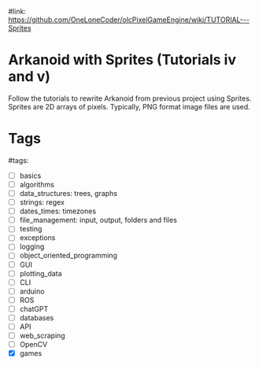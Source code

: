 #link: https://github.com/OneLoneCoder/olcPixelGameEngine/wiki/TUTORIAL---Sprites

# Arkanoid with Sprites (Tutorials iv and v)

Follow the tutorials to rewrite Arkanoid from previous project using Sprites. Sprites are 2D arrays of pixels. Typically, PNG format image files are used.

# Tags
#tags: 

- [ ] basics
- [ ] algorithms
- [ ] data_structures: trees, graphs
- [ ] strings: regex
- [ ] dates_times: timezones
- [ ] file_management: input, output, folders and files
- [ ] testing
- [ ] exceptions
- [ ] logging
- [ ] object_oriented_programming
- [ ] GUI
- [ ] plotting_data
- [ ] CLI
- [ ] arduino
- [ ] ROS
- [ ] chatGPT
- [ ] databases
- [ ] API
- [ ] web_scraping
- [ ] OpenCV
- [x] games 